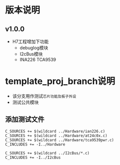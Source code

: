 # 版本说明
## v1.0.0
- H7工程增加下功能
    - debuglog模块
    - I2cBus模块
    - INA226 TCA9539
# template_proj_branch说明
- 该分支用作测试`芯片功能及板子外设`
- 测试公共模块

## 添加测试文件
```
C_SOURCES += $(wildcard ../Hardware/ian226.c)
C_SOURCES += $(wildcard ../Hardware/at24c0x.c)
C_SOURCES += $(wildcard ../Hardware/tca9539pwr.c)
C_INCLUDES += -I../Hardware 

C_SOURCES += $(wildcard ../I2cBus/*.c)
C_INCLUDES += -I../I2cBus 
```

